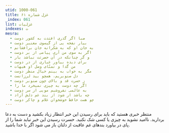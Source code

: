 ```yaml
---
utid: 1000-061
title: غزل شماره ۶۱
_index: 061
list: غزلیات
indexes: ت
mesra:
  - صبا اگر گذری افتدت به کشور دوست
  - بیار نفخه یی از گیسوی معنبر دوست
  - به جان او که به شکرانه جان برافشانم
  - اگر به سوی من آری پیامی از بر دوست
  - و گر چنانکه در آن حضرتت نباشد بار
  - برای دیده بیاور غباری از در دوست
  - من گدا و تمنّای وصل او هیهات
  - مگر به خواب به بینم خیال منظر دوست
  - دل صنوبریم، همچو بید لرزانست
  - ز حسرت قد و بالای چون صنوبر دوست
  - اگر چه دوست به چیزی نمیخرد ما را
  - به عالمی نفروشیم مویی از سر دوست
  - چه باشد ار شود از بند غم دلش آزاد
  - چو هست حافظ خوشخوان غلام و چاکر دوست
---
```

منتظر خبری هستید که باید برای رسیدن این خبر انتظار زیاد بکشید و دست به دعا بردارید. ناامید نشوید به چیزی یا کسی شک نکنید. حسرت رسیدن این خبر نباید شما را از پای در بیاورد بندهای غم عاقبت از دلتان باز می شود اگر با خدا باشید.
